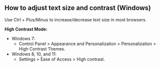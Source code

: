 ##  How to adjust text size and contrast (Windows)

Use Ctrl + Plus/Minus to increase/decrease text size in most browsers.

  
**High Contrast Mode:**

  * Windows 7: 
    * Control Panel > Appearance and Personalization > Personalization > High Contrast Themes. 
  * Windows 8, 10, and 11: 
    * Settings > Ease of Access > High contrast. 
